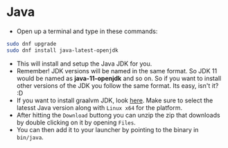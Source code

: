# Java

- Open up a terminal and type in these commands:
```bash
sudo dnf upgrade
sudo dnf install java-latest-openjdk
```
- This will install and setup the Java JDK for you.
- Remember! JDK versions will be named in the same format. So JDK 11 would be named as **java-11-openjdk** and so on. So if you want to install other versions of the JDK you follow the same format. Its easy, isn't it? :D
- If you want to install graalvm JDK, look [here](https://www.graalvm.org/downloads/). Make sure to select the latesst Java version along with `Linux x64` for the platform.
- After hitting the `Download` buttong you can unzip the zip that downloads by double clicking on it by opening `Files`.
- You can then add it to your launcher by pointing to the binary in `bin/java`.
